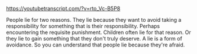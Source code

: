 https://youtubetranscript.com/?v=rto_Vc-B5P8

 People lie for two reasons. They lie because they want to avoid taking a responsibility for something that is their responsibility. Perhaps encountering the requisite punishment. Children often lie for that reason. Or they lie to gain something that they don't truly deserve. A lie is a form of avoidance. So you can understand that people lie because they're afraid.
